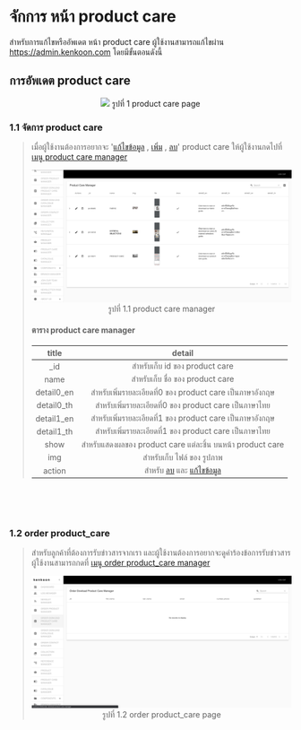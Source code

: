 # จักการ หน้า product care

สำหรับการแก้ไขหรืออัพเดต หน้า product care ผู้ใช้งานสามารถแก้ไขผ่าน https://admin.kenkoon.com โดยมีขั้นตอนดังนี้

## การอัพเดต product care

<p align="center" >
<img src=imgs/product_care_page.png >
รูปที่ 1 product care page
</p>

### 1.1 จัดการ product care

> เมื่อผู้ใช้งานต้องการอยากจะ '<a href=/docs/recommend/recommend.md#46-เมื่อผู้ใช้งานกดปุ่ม  >แก้ไขข้อมูล</a> , <a href=/docs/recommend/recommend.md#44-ปุ่ม-เพิ่ม  >เพิ่ม</a> , <a href=/docs/recommend/recommend.md#47-เมื่อกดปุ่ม >ลบ</a>'  product care ให้ผู้ใช้งานกดไปที่  <a href=/docs/recommend/recommend.md#312-เมนู-product-care-manager > เมนู product care manager</a></p>
> <p align="center" >
> <img src=imgs/product_care_manager_page.png >
> รูปที่ 1.1 product care manager
> </p>
>
> #### ตาราง product care manager
> | title | detail | 
> | :-----: | :------: |
> | _id    | สำหรับเก็บ id ของ product care | 
> | name | สำหรับเก็บ ชื่อ ของ product care | 
> | detail0_en | สำหรับเพิ่มรายละเอียดที่0 ของ product care เป็นภาษาอังกฤษ | 
> | detail0_th | สำหรับเพิ่มรายละเอียดที่0 ของ product care เป็นภาษาไทย | 
> | detail1_en | สำหรับเพิ่มรายละเอียดที่1 ของ product care เป็นภาษาอังกฤษ | 
> | detail1_th | สำหรับเพิ่มรายละเอียดที่1 ของ product care เป็นภาษาไทย | 
> | show | สำหรับแสดงผลของ product care แต่ละชิ้น บนหน้า product care  | 
> | img | สำหรับเก็บ ไฟล์ ของ รูปภาพ | 
> | action | สำหรับ <a href=/docs/recommend/recommend.md#47-เมื่อกดปุ่ม >ลบ</a> และ <a href=/docs/recommend/recommend.md#46-เมื่อผู้ใช้งานกดปุ่ม >แก้ไขข้อมูล</a> | 

<br/>
<br/>
<br/>

### 1.2 order product_care

> สำหรับลูกค้าที่ต้องการรับข่าวสารจากเรา และผู้ใช้งานต้องการอยากจะดูคำร้องข้อการรับข่าวสาร ผู้ใช้งานสามารถกดที่ <a href=/docs/recommend/recommend.md#35-เมนู-order-dowload-product-care-manager > เมนู order product_care manager</a></p>
> <p align="center" >
> <img src=imgs/order_dowload_product_care_manager_page.png >
> รูปที่ 1.2 order product_care page
> </p>
